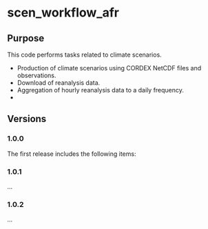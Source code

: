 # scen_workflow_afr

## Purpose

This code performs tasks related to climate scenarios.
* Production of climate scenarios using CORDEX NetCDF files and observations.
* Download of reanalysis data.
* Aggregation of hourly reanalysis data to a daily frequency.
* 

## Versions
### 1.0.0

The first release includes the following items:

### 1.0.1

...

### 1.0.2

...
